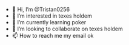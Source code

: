 - 👋 Hi, I’m @Tristan0256
- 👀 I’m interested in texes holdem
- 🌱 I’m currently learning poker
- 💞️ I’m looking to collaborate on texes holdem
- 📫 How to reach me my email ok

<!---
Tristan0256/Tristan0256 is a ✨ special ✨ repository because its `README.md` (this file) appears on your GitHub profile.
You can click the Preview link to take a look at your changes.
--->
